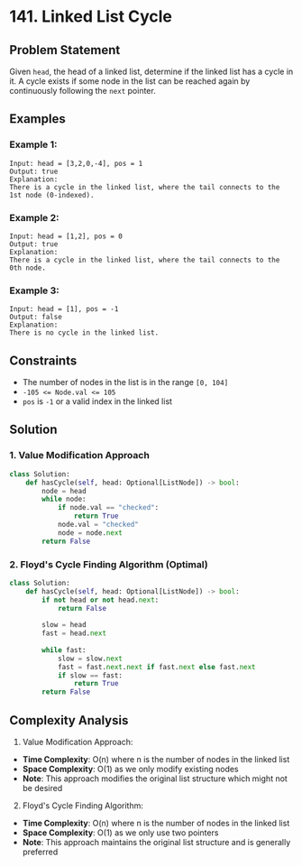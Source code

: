 # 141. Linked List Cycle

## Problem Statement

Given `head`, the head of a linked list, determine if the linked list has a cycle in it. A cycle exists if some node in the list can be reached again by continuously following the `next` pointer.

## Examples

### Example 1:
```
Input: head = [3,2,0,-4], pos = 1
Output: true
Explanation:
There is a cycle in the linked list, where the tail connects to the 1st node (0-indexed).
```

### Example 2:
```
Input: head = [1,2], pos = 0
Output: true
Explanation:
There is a cycle in the linked list, where the tail connects to the 0th node.
```

### Example 3:
```
Input: head = [1], pos = -1
Output: false
Explanation:
There is no cycle in the linked list.
```

## Constraints
* The number of nodes in the list is in the range `[0, 104]`
* `-105 <= Node.val <= 105`
* `pos` is `-1` or a valid index in the linked list

## Solution

### 1. Value Modification Approach
```python
class Solution:
    def hasCycle(self, head: Optional[ListNode]) -> bool:
        node = head
        while node:
            if node.val == "checked": 
                return True
            node.val = "checked"
            node = node.next
        return False
```

### 2. Floyd's Cycle Finding Algorithm (Optimal)
```python
class Solution:
    def hasCycle(self, head: Optional[ListNode]) -> bool:
        if not head or not head.next:
            return False
        
        slow = head
        fast = head.next
        
        while fast:
            slow = slow.next
            fast = fast.next.next if fast.next else fast.next
            if slow == fast:
                return True
        return False
```

## Complexity Analysis

1. Value Modification Approach:
- **Time Complexity**: O(n) where n is the number of nodes in the linked list
- **Space Complexity**: O(1) as we only modify existing nodes
- **Note**: This approach modifies the original list structure which might not be desired

2. Floyd's Cycle Finding Algorithm:
- **Time Complexity**: O(n) where n is the number of nodes in the linked list
- **Space Complexity**: O(1) as we only use two pointers
- **Note**: This approach maintains the original list structure and is generally preferred